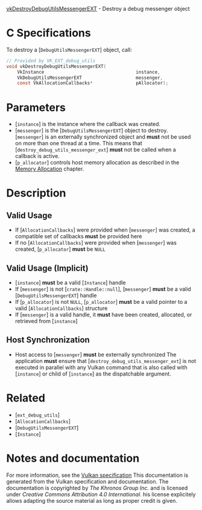 [vkDestroyDebugUtilsMessengerEXT](https://www.khronos.org/registry/vulkan/specs/1.3-extensions/man/html/vkDestroyDebugUtilsMessengerEXT.html) - Destroy a debug messenger object

# C Specifications
To destroy a [`DebugUtilsMessengerEXT`] object, call:
```c
// Provided by VK_EXT_debug_utils
void vkDestroyDebugUtilsMessengerEXT(
    VkInstance                                  instance,
    VkDebugUtilsMessengerEXT                    messenger,
    const VkAllocationCallbacks*                pAllocator);
```

# Parameters
- [`instance`] is the instance where the callback was created.
- [`messenger`] is the [`DebugUtilsMessengerEXT`] object to destroy. [`messenger`] is an externally synchronized object and  **must**  not be used on more than one thread at a time. This means that [`destroy_debug_utils_messenger_ext`] **must**  not be called when a callback is active.
- [`p_allocator`] controls host memory allocation as described in the [Memory Allocation](https://www.khronos.org/registry/vulkan/specs/1.3-extensions/html/vkspec.html#memory-allocation) chapter.

# Description
## Valid Usage
-    If [`AllocationCallbacks`] were provided when [`messenger`] was created, a compatible set of callbacks  **must**  be provided here
-    If no [`AllocationCallbacks`] were provided when [`messenger`] was created, [`p_allocator`] **must**  be `NULL`

## Valid Usage (Implicit)
-  [`instance`] **must**  be a valid [`Instance`] handle
-    If [`messenger`] is not [`crate::Handle::null`], [`messenger`] **must**  be a valid [`DebugUtilsMessengerEXT`] handle
-    If [`p_allocator`] is not `NULL`, [`p_allocator`] **must**  be a valid pointer to a valid [`AllocationCallbacks`] structure
-    If [`messenger`] is a valid handle, it  **must**  have been created, allocated, or retrieved from [`instance`]

## Host Synchronization
- Host access to [`messenger`] **must**  be externally synchronized
The application  **must**  ensure that [`destroy_debug_utils_messenger_ext`] is
not executed in parallel with any Vulkan command that is also called with
[`instance`] or child of [`instance`] as the dispatchable argument.

# Related
- [`ext_debug_utils`]
- [`AllocationCallbacks`]
- [`DebugUtilsMessengerEXT`]
- [`Instance`]

# Notes and documentation
For more information, see the [Vulkan specification](https://www.khronos.org/registry/vulkan/specs/1.3-extensions/html/vkspec.html)
This documentation is generated from the Vulkan specification and documentation.
The documentation is copyrighted by *The Khronos Group Inc.* and is licensed under *Creative Commons Attribution 4.0 International*.
his license explicitely allows adapting the source material as long as proper credit is given.
        